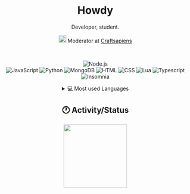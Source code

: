 
<div align=center>

# Howdy
Developer, student.

<img src="https://cdn.discordapp.com/role-icons/959259258829021255/243d02ee3fbd0821de14bf13a0cde87b.webp?size=2048" height=20> Moderator at [Craftsapiens](https://discord.io/craftsapiens)

<br>

![Node.js](https://img.shields.io/badge/-Node.js-000000.svg?&style=for-the-badge&logo=node.js)  
![JavaScript](https://img.shields.io/badge/-JavaScript-000000?style=for-the-badge&logo=javascript)
![Python](https://img.shields.io/badge/-Python-000000?style=for-the-badge&logo=python)
![MongoDB](https://img.shields.io/badge/-MongoDB-000000.svg?&style=for-the-badge&logo=mongodb&logoColor=green)
![HTML](https://img.shields.io/badge/-HTML-000000?style=for-the-badge&logo=HTML5)
![CSS](https://img.shields.io/badge/-CSS-000000?style=for-the-badge&logo=CSS3&logoColor=3799d6)
![Lua](https://img.shields.io/badge/-Lua-000000.svg?&style=for-the-badge&logo=lua&logoColor=blue)
![Typescript](https://img.shields.io/badge/-Typescript-000000.svg?&style=for-the-badge&logo=typescript&logoColor=blue)
![Insomnia](https://img.shields.io/badge/-Insomnia-000000.svg?&style=for-the-badge&logo=Insomnia&logoColor=blue)

<details>
  <br>
  <summary>💻 Most used Languages</summary>

   <img src="https://github-readme-stats.vercel.app/api/top-langs/?username=davidcanas&custom_title=Linguagens+mais+usadas&langs_count=10&theme=merko" />

</details> 

 <h2 align="center">🕐 Activity/Status</h2>

<div align="center">
  <a href="https://discord.com/users/733963304610824252"> 
  <img height="170em" src="https://lanyard.cnrad.dev/api/733963304610824252?idleMessage=Idle"/>
</div>

